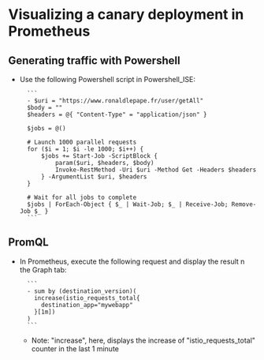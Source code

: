 # Visualizing a canary deployment in Prometheus


## Generating traffic with Powershell

- Use the following Powershell script in Powershell_ISE:


        ```
        - $uri = "https://www.ronaldlepape.fr/user/getAll"
        $body = ""
        $headers = @{ "Content-Type" = "application/json" }

        $jobs = @()

        # Launch 1000 parallel requests
        for ($i = 1; $i -le 1000; $i++) {
            $jobs += Start-Job -ScriptBlock {
                param($uri, $headers, $body)
                Invoke-RestMethod -Uri $uri -Method Get -Headers $headers
            } -ArgumentList $uri, $headers
        }

        # Wait for all jobs to complete
        $jobs | ForEach-Object { $_ | Wait-Job; $_ | Receive-Job; Remove-Job $_ }
        ```


## PromQL

- In Prometheus, execute the following request and display the result n the Graph tab:


        ```
        - sum by (destination_version)(
          increase(istio_requests_total{
            destination_app="mywebapp"
          }[1m])
        )
        ```

  - Note: "increase", here, displays the increase of "istio_requests_total" counter in the last 1 minute